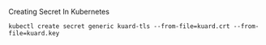 Creating Secret In Kubernetes
```
kubectl create secret generic kuard-tls --from-file=kuard.crt --from-file=kuard.key
```